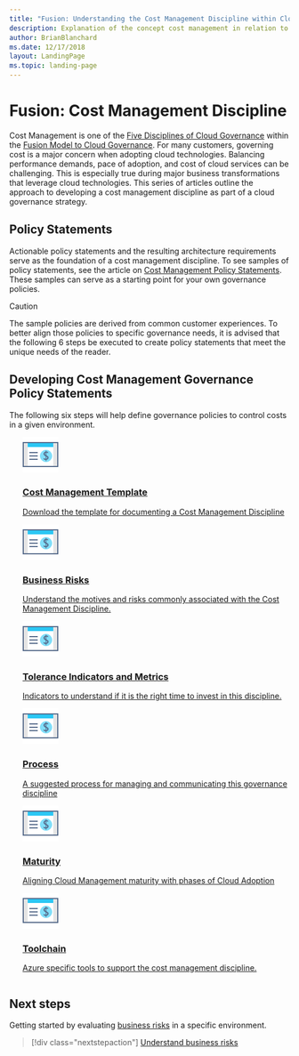 ```yaml
---
title: "Fusion: Understanding the Cost Management Discipline within Cloud Governance"
description: Explanation of the concept cost management in relation to cloud governance
author: BrianBlanchard
ms.date: 12/17/2018
layout: LandingPage
ms.topic: landing-page
---
```


# Fusion: Cost Management Discipline

Cost Management is one of the [Five Disciplines of Cloud Governance](../disciplines.md) within the [Fusion Model to Cloud Governance](../overview.md). For many customers, governing cost is a major concern when adopting cloud technologies. Balancing performance demands, pace of adoption, and cost of cloud services can be challenging. This is especially true during major business transformations that leverage cloud technologies. This series of articles outline the approach to developing a cost management discipline as part of a cloud governance strategy.  

## Policy Statements

Actionable policy statements and the resulting architecture requirements serve as the foundation of a cost management discipline. To see samples of policy statements, see the article on [Cost Management Policy Statements](./policy-statements). These samples can serve as a starting point for your own governance policies.

> [!CAUTION]
> The sample policies are derived from common customer experiences. To better align those policies to specific governance needs, it is advised that the following 6 steps be executed to create policy statements that meet the unique needs of the reader.

## Developing Cost Management Governance Policy Statements

The following six steps will help define governance policies to control costs in a given environment.

<ul  class="panelContent cardsM">
<li style="display: flex; flex-direction: column;">
    <a href="./template.md">
        <div class="cardSize">
            <div class="cardPadding" >
                <div class="card" >
                    <div class="cardImageOuter">
                        <div class="cardImage">
                            <img src="../../_images/governance/cost-management.png" class="x-hidden-focus"/>
                        </div>
                    </div>
                    <div class="cardText" style="padding-left:0px;">
                        <h3>Cost Management Template</h3>
                        <p class="x-hidden-focus">Download the template for documenting a Cost Management Discipline</p>
                    </div>
                </div>
            </div>
        </div>
    </a>
</li><li style="display: flex; flex-direction: column;">
    <a href="./business-risks.md">
        <div class="cardSize">
            <div class="cardPadding" >
                <div class="card" >
                    <div class="cardImageOuter">
                        <div class="cardImage">
                            <img src="../../_images/governance/cost-management.png" class="x-hidden-focus"/>
                        </div>
                    </div>
                    <div class="cardText" style="padding-left:0px;">
                        <h3>Business Risks</h3>
                        <p class="x-hidden-focus">Understand the motives and risks commonly associated with the Cost Management Discipline.</p>
                    </div>
                </div>
            </div>
        </div>
    </a>
</li>
<li style="display: flex; flex-direction: column;">
    <a href="./tolerance.md">
        <div class="cardSize">
            <div class="cardPadding" >
                <div class="card" >
                    <div class="cardImageOuter">
                        <div class="cardImage">
                            <img src="../../_images/governance/cost-management.png" class="x-hidden-focus"/>
                        </div>
                    </div>
                    <div class="cardText" style="padding-left:0px;">
                        <h3>Tolerance Indicators and Metrics</h3>
                        <p class="x-hidden-focus">Indicators to understand if it is the right time to invest in this discipline.</p>
                    </div>
                </div>
            </div>
        </div>
    </a>
</li>
<li style="display: flex; flex-direction: column;">
    <a href="./process.md">
        <div class="cardSize">
            <div class="cardPadding" >
                <div class="card" >
                    <div class="cardImageOuter">
                        <div class="cardImage">
                            <img src="../../_images/governance/cost-management.png" class="x-hidden-focus"/>
                        </div>
                    </div>
                    <div class="cardText" style="padding-left:0px;">
                        <h3>Process</h3>
                        <p class="x-hidden-focus">A suggested process for managing and communicating this governance discipline</p>
                    </div>
                </div>
            </div>
        </div>
    </a>
</li>
<li style="display: flex; flex-direction: column;">
    <a href="./maturity-adoption-alignment.md">
        <div class="cardSize">
            <div class="cardPadding" >
                <div class="card" >
                    <div class="cardImageOuter">
                        <div class="cardImage">
                            <img src="../../_images/governance/cost-management.png" class="x-hidden-focus"/>
                        </div>
                    </div>
                    <div class="cardText" style="padding-left:0px;">
                        <h3>Maturity</h3>
                        <p class="x-hidden-focus">Aligning Cloud Management maturity with phases of Cloud Adoption</p>
                    </div>
                </div>
            </div>
        </div>
    </a>
</li>
<li style="display: flex; flex-direction: column;">
    <a href="./toolchain.md">
        <div class="cardSize">
            <div class="cardPadding" >
                <div class="card" >
                    <div class="cardImageOuter">
                        <div class="cardImage">
                            <img src="../../_images/governance/cost-management.png" class="x-hidden-focus"/>
                        </div>
                    </div>
                    <div class="cardText" style="padding-left:0px;">
                        <h3>Toolchain</h3>
                        <p class="x-hidden-focus">Azure specific tools to support the cost management discipline.</p>
                    </div>
                </div>
            </div>
        </div>
    </a>
</li>
</ul>

## Next steps

Getting started by evaluating [business risks](./business-risks.md) in a specific environment.

> [!div class="nextstepaction"]
> [Understand business risks](./business-risks.md)